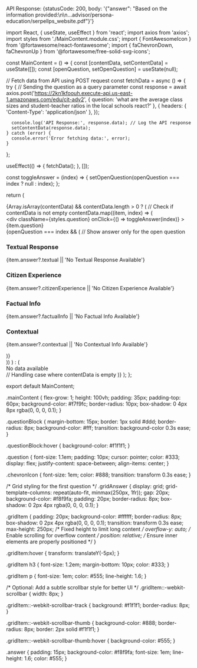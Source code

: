 API Response: {statusCode: 200, body: '{"answer": "Based on the information provided:\\n\\n…advisor/persona-education/serpellps_website.pdf"}'} 


import React, { useState, useEffect } from 'react';
import axios from 'axios';
import styles from './MainContent.module.css';
import { FontAwesomeIcon } from '@fortawesome/react-fontawesome';
import { faChevronDown, faChevronUp } from '@fortawesome/free-solid-svg-icons';

const MainContent = () => {
  const [contentData, setContentData] = useState([]);
  const [openQuestion, setOpenQuestion] = useState(null);

  // Fetch data from API using POST request
  const fetchData = async () => {
    try {
      // Sending the question as a query parameter
      const response = await axios.post('https://2kn1kfoouh.execute-api.us-east-1.amazonaws.com/edu/cit-adv2', {
        question: 'what are the average class sizes and student-teacher ratios in the local schools react?'
      }, {
        headers: {
          'Content-Type': 'application/json'
        },
      });
      
      console.log('API Response:', response.data); // Log the API response
      setContentData(response.data);
    } catch (error) {
      console.error('Error fetching data:', error);
    }
  };

  useEffect(() => {
    fetchData();
  }, []);

  const toggleAnswer = (index) => {
    setOpenQuestion(openQuestion === index ? null : index);
  };

  return (
    <div className={styles.mainContent}>
      {Array.isArray(contentData) && contentData.length > 0 ? ( // Check if contentData is not empty
        contentData.map((item, index) => (
          <div key={index} className={styles.questionBlock}>
            <div
              className={styles.question}
              onClick={() => toggleAnswer(index)}
            >
              {item.question}
              <FontAwesomeIcon
                icon={faChevronDown}
                className={styles.chevronIcon}
              />
            </div>
            {openQuestion === index && ( // Show answer only for the open question
              <div className={styles.answerBlock}>
                <div className={styles.gridAnswer}>
                  <div className={styles.gridItem}>
                    <h3>Textual Response</h3>
                    <p>{item.answer?.textual || 'No Textual Response Available'}</p>
                  </div>
                  <div className={styles.gridItem}>
                    <h3>Citizen Experience</h3>
                    <p>{item.answer?.citizenExperience || 'No Citizen Experience Available'}</p>
                  </div>
                  <div className={styles.gridItem}>
                    <h3>Factual Info</h3>
                    <p>{item.answer?.factualInfo || 'No Factual Info Available'}</p>
                  </div>
                  <div className={styles.gridItem}>
                    <h3>Contextual</h3>
                    <p>{item.answer?.contextual || 'No Contextual Info Available'}</p>
                  </div>
                </div>
              </div>
            )}
          </div>
        ))
      ) : (
        <div>No data available</div> // Handling case where contentData is empty
      )}
    </div>
  );
};

export default MainContent;



.mainContent {
  flex-grow: 1;
  height: 100vh;
  padding: 35px;
  padding-top: 60px;
  background-color: #f7f9fc;
  border-radius: 10px;
  box-shadow: 0 4px 8px rgba(0, 0, 0, 0.1);
}

.questionBlock {
  margin-bottom: 15px;
  border: 1px solid #ddd;
  border-radius: 8px;
  background-color: #fff;
  transition: background-color 0.3s ease;
}

.questionBlock:hover {
  background-color: #f1f1f1;
}

.question {
  font-size: 1.1em;
  padding: 10px;
  cursor: pointer;
  color: #333;
  display: flex;
  justify-content: space-between;
  align-items: center;
}

.chevronIcon {
  font-size: 1em;
  color: #888;
  transition: transform 0.3s ease;
}

/* Grid styling for the first question */
.gridAnswer {
  display: grid;
  grid-template-columns: repeat(auto-fit, minmax(250px, 1fr));
  gap: 20px;
  background-color: #f8f9fa;
  padding: 20px;
  border-radius: 8px;
  box-shadow: 0 2px 4px rgba(0, 0, 0, 0.1);
}

.gridItem {
  padding: 20px;
  background-color: #ffffff;
  border-radius: 8px;
  box-shadow: 0 2px 4px rgba(0, 0, 0, 0.1);
  transition: transform 0.3s ease;
  max-height: 250px; /* Fixed height to limit long content */
  overflow-y: auto; /* Enable scrolling for overflow content */
  position: relative; /* Ensure inner elements are properly positioned */
}

.gridItem:hover {
  transform: translateY(-5px);
}

.gridItem h3 {
  font-size: 1.2em;
  margin-bottom: 10px;
  color: #333;
}

.gridItem p {
  font-size: 1em;
  color: #555;
  line-height: 1.6;
}

/* Optional: Add a subtle scrollbar style for better UI */
.gridItem::-webkit-scrollbar {
  width: 8px;
}

.gridItem::-webkit-scrollbar-track {
  background: #f1f1f1;
  border-radius: 8px;
}

.gridItem::-webkit-scrollbar-thumb {
  background-color: #888;
  border-radius: 8px;
  border: 2px solid #f1f1f1;
}

.gridItem::-webkit-scrollbar-thumb:hover {
  background-color: #555;
}

.answer {
  padding: 15px;
  background-color: #f8f9fa;
  font-size: 1em;
  line-height: 1.6;
  color: #555;
}
